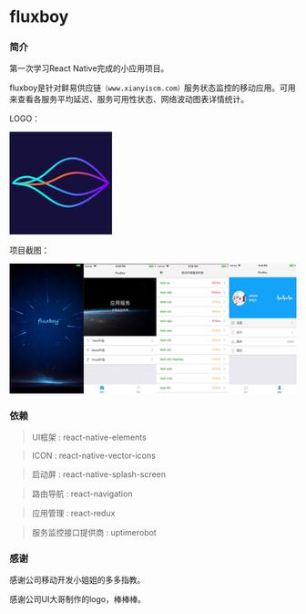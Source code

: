 # fluxboy

### 简介
第一次学习React Native完成的小应用项目。

fluxboy是针对鲜易供应链`（www.xianyiscm.com）`服务状态监控的移动应用。可用来查看各服务平均延迟、服务可用性状态、网络波动图表详情统计。

LOGO：

![image](./assets/git/180.png)

项目截图：

![image](./assets/git/app-fluxboy.jpg)

### 依赖
> UI框架 : react-native-elements

> ICON : react-native-vector-icons

> 启动屏 : react-native-splash-screen

> 路由导航 : react-navigation

> 应用管理 : react-redux

> 服务监控接口提供商 : uptimerobot

### 感谢
感谢公司移动开发小姐姐的多多指教。

感谢公司UI大哥制作的logo，棒棒棒。